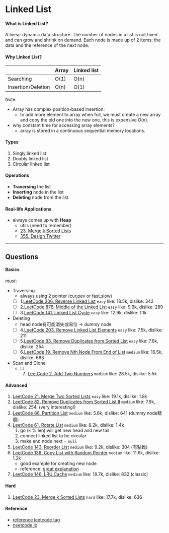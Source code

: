 # Linked List
####    What is Linked List?
A linear dynamic data structure. The number of nodes in a list is not fixed
and can grow and shrink on demand. Each node is made up of 2 items: the data and the reference of the next node.

####    Why Linked List?


|                    | Array | Linked list |
|--------------------|-------|-------------|
| Searching          | O(1)  | O(n)        |
| Insertion/Deletion | O(n)  | O(1)        |


Note: 
  - Array has complex position-based insertion:
    -  to add more element to array when full, we must create a new array and 
copy the old one into the new one, this is expensive O(n).
  - why constant time for accessing array elements?
    - array is stored in a continuous sequential memory locations.

#### Types
1. Singly linked list
2. Doubly linked list
3. Circular linked list

####  Operations
- **Traversing** the list
- **Inserting** node in the list
- **Deleting** node from the list

####  Real-life Applications
- always comes up with __Heap__
  - utils (need to remember) 
  - [23. Merge k Sorted Lists](https://leetcode.com/problems/merge-k-sorted-lists/description/) 
  - [355. Design Twitter](https://leetcode.com/problems/design-twitter/description/)
***

##  Questions
####    Basics
*must*:
- Traversing 
  - always using 2 pointer (cur,pev or fast,slow) 
  - [ ] 1.[LeetCode 206. Reverse Linked List](https://leetcode.com/problems/reverse-linked-list/description/) ``easy`` like: 18.5k, dislike: 342
  - [ ] 2.[LeetCode 876. Middle of the Linked List](https://leetcode.com/problems/middle-of-the-linked-list/) ``easy`` like: 9.9k, dislike: 289
  - [ ] 3.[LeetCode 141. Linked List Cycle](https://leetcode.com/problems/linked-list-cycle/) ``easy`` like: 12.9k, dislike: 1.1k
- Deleting 
  - head node有可能消失或易位 -> dummy node
  - [ ] 4.[LeetCode 203. Remove Linked List Elements](https://leetcode.com/problems/remove-linked-list-elements/) ``easy`` like: 7.5k, dislike: 211
  - [ ] 5.[LeetCode 83. Remove Duplicates from Sorted List](https://leetcode.com/problems/remove-duplicates-from-sorted-list/) ``easy`` like: 7.6k, dislike: 254
  - [ ] 6.[LeetCode 19. Remove Nth Node From End of List](https://leetcode.com/problems/remove-nth-node-from-end-of-list/) ``medium`` like: 16.5k, dislike: 683
- Scan and Clone
  - [ ] 7. [LeetCode 2. Add Two Numbers](https://leetcode.com/problems/add-two-numbers/) ``medium`` like: 28.5k, dislike: 5.5k




#### Advanced
1. [LeetCode 21. Merge Two Sorted Lists](https://leetcode.com/problems/merge-two-sorted-lists/description/) ``easy`` like: 19.1k, dislike: 1.8k
2. [LeetCode 82. Remove Duplicates from Sorted List II](https://leetcode.com/problems/remove-duplicates-from-sorted-list-ii/) ``medium`` like: 7.9k, dislike: 254, (very interesting!)
3. [LeetCode 86. Partition List](https://leetcode.com/problems/partition-list/description/) ``medium`` like: 5.6k, dislike: 641 (dummy node精髓)
4. [LeetCode 61. Rotate List](https://leetcode.com/problems/rotate-list/) ``medium`` like: 8.2k, dislike: 1.4k
   1. go (k % len) will get new head and new tail
   2. connect linked list to be circular
   3. make end node next = `null`
5. [LeetCode 143. Reorder List](https://leetcode.com/problems/reorder-list/) ``medium`` like: 9.2k, dislike: 304 (有點難)
6. [LeetCode 138. Copy List with Random Pointer](https://leetcode.com/problems/copy-list-with-random-pointer/) ``medium`` like: 11.6k, dislike: 1.2k
     - good example for creating new node
     - reference: [great explanation](https://leetcode.cn/problems/copy-list-with-random-pointer/solution/liang-chong-shi-xian-tu-jie-138-fu-zhi-dai-sui-ji-/)
7. [LeetCode 146. LRU Cache](https://leetcode.com/problems/lru-cache/) ``medium`` like: 18.7k, dislike: 832 (classic)

#### Hard
1. [LeetCode 23. Merge k Sorted Lists](https://leetcode.com/problems/merge-k-sorted-lists/) ``hard`` like: 17.7k, dislike: 636





####    Reference
- [reference leetcode tag](https://leetcode.com/tag/linked-list/)
- [neetcode.io](https://neetcode.io/practice)